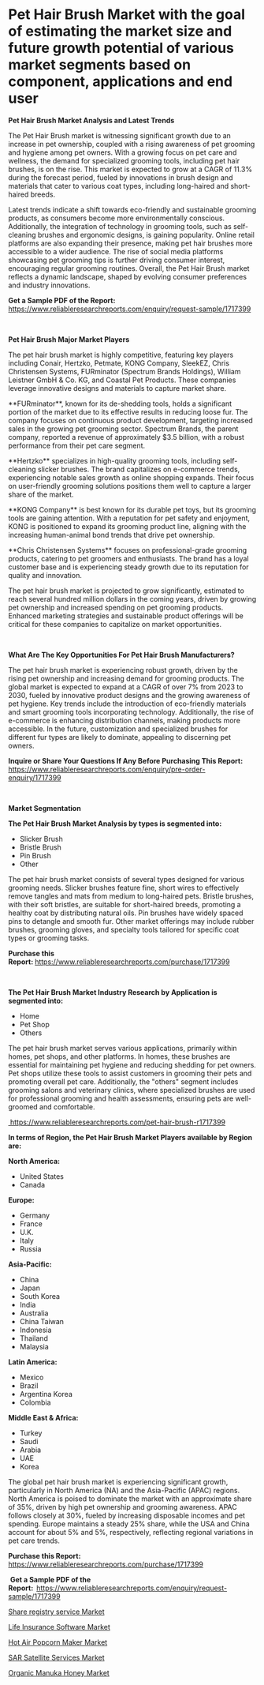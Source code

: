 <p><h1>Pet Hair Brush Market with the goal of estimating the market size and future growth potential of various market segments based on component, applications and end user</h1></p><p><strong>Pet Hair Brush Market Analysis and Latest Trends</strong></p>
<p><p>The Pet Hair Brush market is witnessing significant growth due to an increase in pet ownership, coupled with a rising awareness of pet grooming and hygiene among pet owners. With a growing focus on pet care and wellness, the demand for specialized grooming tools, including pet hair brushes, is on the rise. This market is expected to grow at a CAGR of 11.3% during the forecast period, fueled by innovations in brush design and materials that cater to various coat types, including long-haired and short-haired breeds.</p><p>Latest trends indicate a shift towards eco-friendly and sustainable grooming products, as consumers become more environmentally conscious. Additionally, the integration of technology in grooming tools, such as self-cleaning brushes and ergonomic designs, is gaining popularity. Online retail platforms are also expanding their presence, making pet hair brushes more accessible to a wider audience. The rise of social media platforms showcasing pet grooming tips is further driving consumer interest, encouraging regular grooming routines. Overall, the Pet Hair Brush market reflects a dynamic landscape, shaped by evolving consumer preferences and industry innovations.</p></p>
<p><strong>Get a Sample PDF of the Report:&nbsp;</strong> <a href="https://www.reliableresearchreports.com/enquiry/request-sample/1717399?utm_campaign=31&utm_medium=2&utm_source=Github&utm_content=ia&utm_term=25032025&utm_id=pet-hair-brush">https://www.reliableresearchreports.com/enquiry/request-sample/1717399</a></p>
<p>&nbsp;</p>
<p><strong>Pet Hair Brush Major Market Players</strong></p>
<p><p>The pet hair brush market is highly competitive, featuring key players including Conair, Hertzko, Petmate, KONG Company, SleekEZ, Chris Christensen Systems, FURminator (Spectrum Brands Holdings), William Leistner GmbH & Co. KG, and Coastal Pet Products. These companies leverage innovative designs and materials to capture market share.</p><p>**FURminator**, known for its de-shedding tools, holds a significant portion of the market due to its effective results in reducing loose fur. The company focuses on continuous product development, targeting increased sales in the growing pet grooming sector. Spectrum Brands, the parent company, reported a revenue of approximately $3.5 billion, with a robust performance from their pet care segment.</p><p>**Hertzko** specializes in high-quality grooming tools, including self-cleaning slicker brushes. The brand capitalizes on e-commerce trends, experiencing notable sales growth as online shopping expands. Their focus on user-friendly grooming solutions positions them well to capture a larger share of the market.</p><p>**KONG Company** is best known for its durable pet toys, but its grooming tools are gaining attention. With a reputation for pet safety and enjoyment, KONG is positioned to expand its grooming product line, aligning with the increasing human-animal bond trends that drive pet ownership.</p><p>**Chris Christensen Systems** focuses on professional-grade grooming products, catering to pet groomers and enthusiasts. The brand has a loyal customer base and is experiencing steady growth due to its reputation for quality and innovation.</p><p>The pet hair brush market is projected to grow significantly, estimated to reach several hundred million dollars in the coming years, driven by growing pet ownership and increased spending on pet grooming products. Enhanced marketing strategies and sustainable product offerings will be critical for these companies to capitalize on market opportunities.</p></p>
<p>&nbsp;</p>
<p><strong>What Are The Key Opportunities For Pet Hair Brush Manufacturers?</strong></p>
<p><p>The pet hair brush market is experiencing robust growth, driven by the rising pet ownership and increasing demand for grooming products. The global market is expected to expand at a CAGR of over 7% from 2023 to 2030, fueled by innovative product designs and the growing awareness of pet hygiene. Key trends include the introduction of eco-friendly materials and smart grooming tools incorporating technology. Additionally, the rise of e-commerce is enhancing distribution channels, making products more accessible. In the future, customization and specialized brushes for different fur types are likely to dominate, appealing to discerning pet owners.</p></p>
<p><strong>Inquire or Share Your Questions If Any Before Purchasing This Report:</strong> <a href="https://www.reliableresearchreports.com/enquiry/pre-order-enquiry/1717399?utm_campaign=31&utm_medium=2&utm_source=Github&utm_content=ia&utm_term=25032025&utm_id=pet-hair-brush">https://www.reliableresearchreports.com/enquiry/pre-order-enquiry/1717399</a></p>
<p>&nbsp;</p>
<p><strong>Market Segmentation</strong></p>
<p><strong>The Pet Hair Brush Market Analysis by types is segmented into:</strong></p>
<p><ul><li>Slicker Brush</li><li>Bristle Brush</li><li>Pin Brush</li><li>Other</li></ul></p>
<p><p>The pet hair brush market consists of several types designed for various grooming needs. Slicker brushes feature fine, short wires to effectively remove tangles and mats from medium to long-haired pets. Bristle brushes, with their soft bristles, are suitable for short-haired breeds, promoting a healthy coat by distributing natural oils. Pin brushes have widely spaced pins to detangle and smooth fur. Other market offerings may include rubber brushes, grooming gloves, and specialty tools tailored for specific coat types or grooming tasks.</p></p>
<p><strong>Purchase this Report:&nbsp;</strong><a href="https://www.reliableresearchreports.com/purchase/1717399?utm_campaign=31&utm_medium=2&utm_source=Github&utm_content=ia&utm_term=25032025&utm_id=pet-hair-brush">https://www.reliableresearchreports.com/purchase/1717399</a></p>
<p>&nbsp;</p>
<p><strong>The Pet Hair Brush Market Industry Research by Application is segmented into:</strong></p>
<p><ul><li>Home</li><li>Pet Shop</li><li>Others</li></ul></p>
<p><p>The pet hair brush market serves various applications, primarily within homes, pet shops, and other platforms. In homes, these brushes are essential for maintaining pet hygiene and reducing shedding for pet owners. Pet shops utilize these tools to assist customers in grooming their pets and promoting overall pet care. Additionally, the "others" segment includes grooming salons and veterinary clinics, where specialized brushes are used for professional grooming and health assessments, ensuring pets are well-groomed and comfortable.</p></p>
<p><a href="https://www.reliableresearchreports.com/pet-hair-brush-r1717399?utm_campaign=31&utm_medium=2&utm_source=Github&utm_content=ia&utm_term=25032025&utm_id=pet-hair-brush">&nbsp;https://www.reliableresearchreports.com/pet-hair-brush-r1717399</a></p>
<p><strong>In terms of Region, the Pet Hair Brush Market Players available by Region are:</strong></p>
<p>
    <p> <strong> North America: </strong>
        <ul>
            <li>United States</li>
            <li>Canada</li>
        </ul>
        </p> 
    <p> <strong> Europe: </strong>
        <ul>
            <li>Germany</li>
            <li>France</li>
            <li>U.K.</li>
            <li>Italy</li>
            <li>Russia</li>
        </ul>
        </p> 
    <p> <strong> Asia-Pacific: </strong>
        <ul>
            <li>China</li>
            <li>Japan</li>
            <li>South Korea</li>
            <li>India</li>
            <li>Australia</li>
            <li>China Taiwan</li>
            <li>Indonesia</li>
            <li>Thailand</li>
            <li>Malaysia</li>
        </ul>
        </p> 
    <p> <strong> Latin America: </strong>
        <ul>
            <li>Mexico</li>
            <li>Brazil</li>
            <li>Argentina Korea</li>
            <li>Colombia</li>
        </ul>
        </p> 
    <p> <strong> Middle East & Africa: </strong>
        <ul>
            <li>Turkey</li>
            <li>Saudi</li>
            <li>Arabia</li>
            <li>UAE</li>
            <li>Korea</li>
        </ul>
    </p>
    </p>
<p><p>The global pet hair brush market is experiencing significant growth, particularly in North America (NA) and the Asia-Pacific (APAC) regions. North America is poised to dominate the market with an approximate share of 35%, driven by high pet ownership and grooming awareness. APAC follows closely at 30%, fueled by increasing disposable incomes and pet spending. Europe maintains a steady 25% share, while the USA and China account for about 5% and 5%, respectively, reflecting regional variations in pet care trends.</p></p>
<p><strong>Purchase this Report: </strong><a href="https://www.reliableresearchreports.com/purchase/1717399?utm_campaign=31&utm_medium=2&utm_source=Github&utm_content=ia&utm_term=25032025&utm_id=pet-hair-brush">https://www.reliableresearchreports.com/purchase/1717399</a></p>
<p>&nbsp;<strong>Get a Sample PDF of the Report:&nbsp;&nbsp;</strong><a href="https://www.reliableresearchreports.com/enquiry/request-sample/1717399?utm_campaign=31&utm_medium=2&utm_source=Github&utm_content=ia&utm_term=25032025&utm_id=pet-hair-brush">https://www.reliableresearchreports.com/enquiry/request-sample/1717399</a></p>
<p><strong></strong></p>
<p><p><a href="https://github.com/jhoonatsev/Market-Research-Report-List-1/blob/main/share-registry-service-market.md?utm_campaign=31&utm_medium=2&utm_source=Github&utm_content=ia&utm_term=25032025&utm_id=pet-hair-brush">Share registry service Market</a></p><p><a href="https://github.com/hamremunazm4/Market-Research-Report-List-1/blob/main/life-insurance-software-market.md?utm_campaign=31&utm_medium=2&utm_source=Github&utm_content=ia&utm_term=25032025&utm_id=pet-hair-brush">Life Insurance Software Market</a></p><p><a href="https://github.com/trossdushi7u/Market-Research-Report-List-1/blob/main/hot-air-popcorn-maker-market.md?utm_campaign=31&utm_medium=2&utm_source=Github&utm_content=ia&utm_term=25032025&utm_id=pet-hair-brush">Hot Air Popcorn Maker Market</a></p><p><a href="https://github.com/godutetraeva/Market-Research-Report-List-1/blob/main/sar-satellite-services-market.md?utm_campaign=31&utm_medium=2&utm_source=Github&utm_content=ia&utm_term=25032025&utm_id=pet-hair-brush">SAR Satellite Services Market</a></p><p><a href="https://github.com/kirstejuvet/Market-Research-Report-List-1/blob/main/organic-manuka-honey-market.md?utm_campaign=31&utm_medium=2&utm_source=Github&utm_content=ia&utm_term=25032025&utm_id=pet-hair-brush">Organic Manuka Honey Market</a></p></p>
